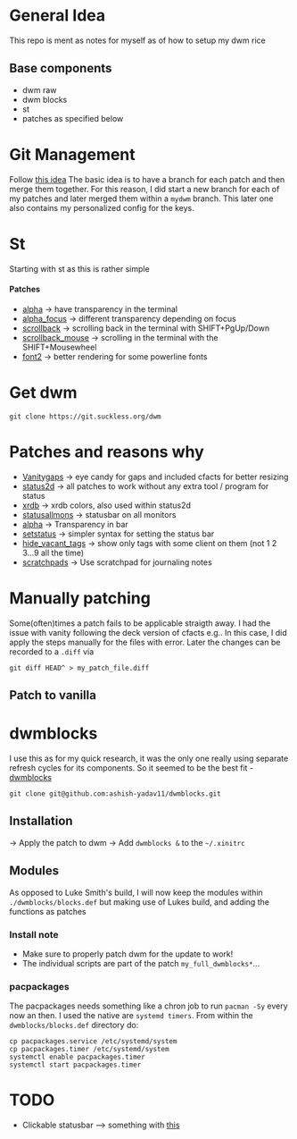 # General Idea
This repo is ment as notes for myself as of how to setup my dwm rice

## Base components
* dwm raw
* dwm blocks
* st 
* patches as specified below

# Git Management
Follow [this idea](https://dwm.suckless.org/customisation/patches_in_git/)
The basic idea is to have a branch for each patch and then merge them together.
For this reason, I did start a new branch for each of my patches and later merged
them within a `mydwm` branch. This later one also contains my personalized config for the keys.

# St
Starting with st as this is rather simple
#### Patches

* [alpha](https://github.com/juliusHuelsmann/st/releases/download/v2/st-focus-20200731-patch_alpha.diff) -> have transparency in the terminal
* [alpha_focus](https://github.com/juliusHuelsmann/st/releases/download/v2/st-focus-20200731-43a395a.diff) -> different transparency depending on focus 
* [scrollback](https://st.suckless.org/patches/scrollback/st-scrollback-20210507-4536f46.diff) -> scrolling back in the terminal with SHIFT+PgUp/Down
* [scrollback_mouse](https://st.suckless.org/patches/scrollback/st-scrollback-mouse-20220127-2c5edf2.diff) -> scrolling in the terminal with the SHIFT+Mousewheel
* [font2](https://st.suckless.org/patches/font2/st-font2-20190416-ba72400.diff) -> better rendering for some powerline fonts

# Get dwm

```
git clone https://git.suckless.org/dwm
```

# Patches and reasons why
* [Vanitygaps](https://dwm.suckless.org/patches/vanitygaps/dwm-cfacts-vanitygaps-6.2_combo.diff) -> eye candy for gaps and included cfacts for better resizing
* [status2d](https://dwm.suckless.org/patches/status2d/) -> all patches to work without any extra tool / program for status
* [xrdb](https://dwm.suckless.org/patches/xrdb/dwm-xrdb-6.2.diff) -> xrdb colors, also used within status2d
* [statusallmons](https://dwm.suckless.org/patches/statusallmons/dwm-statusallmons-6.2.diff) -> statusbar on all monitors
* [alpha](https://dwm.suckless.org/patches/alpha/dwm-alpha-20201019-61bb8b2.diff) -> Transparency in bar
* [setstatus](https://dwm.suckless.org/patches/setstatus/dwm-setstatus-6.2.diff) -> simpler syntax for setting the status bar
* [hide_vacant_tags](https://dwm.suckless.org/patches/hide_vacant_tags/dwm-hide_vacant_tags-6.2.diff) -> show only tags with some client on them (not 1 2 3...9 all the time)
* [scratchpads](https://dwm.suckless.org/patches/scratchpads/dwm-scratchpads-20200414-728d397b.diff) -> Use scratchpad for journaling notes

# Manually patching
Some(often)times a patch fails to be applicable straigth away. I had the issue with vanity following the deck version of cfacts e.g..
In this case, I did apply the steps manually for the files with error. Later the changes
can be recorded to a `.diff` via 
````
git diff HEAD^ > my_patch_file.diff
````

## Patch to vanilla

# dwmblocks
I use this as for my quick research, it was the only one really using separate refresh cycles for its components. 
So it seemed to be the best fit - [dwmblocks](https://github.com/ashish-yadav11/dwmblocks)
```
git clone git@github.com:ashish-yadav11/dwmblocks.git
```
## Installation
-> Apply the patch to dwm
-> Add `dwmblocks &` to the `~/.xinitrc`
## Modules
As opposed to Luke Smith's build, I will now keep the modules within `./dwmblocks/blocks.def` but making use of Lukes build, and adding the functions as patches
### Install note
- Make sure to properly patch dwm for the update to work!
- The individual scripts are part of the patch `my_full_dwmblocks*`...

### pacpackages
The pacpackages needs something like a chron job to run `pacman -Sy` every now an then. I used the native are `systemd timers`.
From within the `dwmblocks/blocks.def` directory do:
```
cp pacpackages.service /etc/systemd/system
cp pacpackages.timer /etc/systemd/system
systemctl enable pacpackages.timer
systemctl start pacpackages.timer

```

## 

# TODO
* Clickable statusbar --> something with [this](https://dwm.suckless.org/patches/statuscmd/)
